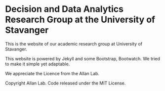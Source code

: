# Decision and Data Analytics Research Group at the University of Stavanger

This is the website of our academic research group at University of Stavanger.

This website is powered by Jekyll and some Bootstrap, Bootwatch. We tried to make it simple yet adaptable.

We appreciate the Licence from the Allan Lab.

Copyright Allan Lab. Code released under the MIT License.


